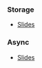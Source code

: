 ### Storage
- [Slides](https://docs.google.com/presentation/d/1o1FWJrl-kgSXeAcFa3TqmKhs1qgRk1EwyOr-yczUq6I/edit?usp=sharing)

### Async
- [Slides](https://drive.google.com/file/d/0B5-btG7UnC5-Wktmbm5iVV8wRlU/view?usp=sharing)
